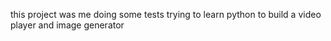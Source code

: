 this project was me doing some tests trying to learn python to build a video player and image generator